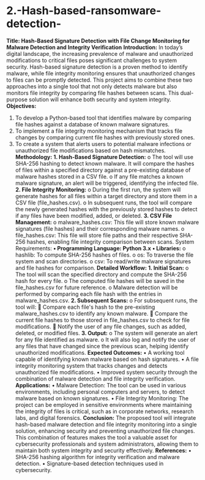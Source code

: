 # 2.-Hash-based-ransomware-detection-
**Title: Hash-Based Signature Detection with File Change Monitoring for Malware Detection and Integrity Verification**
**Introduction:**
    In today’s digital landscape, the increasing prevalence of malware and unauthorized modifications to critical files poses significant challenges to system security. Hash-based signature detection is a proven       method to identify malware, while file integrity monitoring ensures that unauthorized changes to files can be promptly detected. This project aims to combine these two approaches into a single tool that not       only detects malware but also monitors file integrity by comparing file hashes between scans. This dual-purpose solution will enhance both security and system integrity.
**Objectives:**
  1.	To develop a Python-based tool that identifies malware by comparing file hashes against a database of known malware signatures.
  2.	To implement a file integrity monitoring mechanism that tracks file changes by comparing current file hashes with previously stored ones.
  3.	To create a system that alerts users to potential malware infections or unauthorized file modifications based on hash mismatches.
**Methodology:**
  **1.	Hash-Based Signature Detection:**
      o	The tool will use SHA-256 hashing to detect known malware. It will compare the hashes of files within a specified directory against a pre-existing database of malware hashes stored in a CSV file.
      o	If any file matches a known malware signature, an alert will be triggered, identifying the infected file.
  **2.	File Integrity Monitoring:**
      o	During the first run, the system will generate hashes for all files within a target directory and store them in a CSV file (file_hashes.csv).
      o	In subsequent runs, the tool will compare the newly generated hashes with the previously stored hashes to detect if any files have been modified, added, or deleted.
  **3.	CSV File Management:**
      o	malware_hashes.csv: This file will store known malware signatures (file hashes) and their corresponding malware names.
      o	file_hashes.csv: This file will store file paths and their respective SHA-256 hashes, enabling file integrity comparison between scans.
        System Requirements:
**•	Programming Language: Python 3.x**
**•	Libraries:**
    o	hashlib: To compute SHA-256 hashes of files.
    o	os: To traverse the file system and scan directories.
    o	csv: To read/write malware signatures and file hashes for comparison.
**Detailed Workflow:**
  **1.	Initial Scan:**
      o	The tool will scan the specified directory and compute the SHA-256 hash for every file.
      o	The computed file hashes will be saved in the file_hashes.csv for future reference.
      o	Malware detection will be performed by comparing each file hash with the entries in malware_hashes.csv.
  **2.	Subsequent Scans:**
      o	For subsequent runs, the tool will:
        	Compare each file's hash to the pre-existing malware_hashes.csv to identify any known malware.
        	Compare the current file hashes to those stored in file_hashes.csv to check for file modifications.
        	Notify the user of any file changes, such as added, deleted, or modified files.
  **3.	Output:**
      o	The system will generate an alert for any file identified as malware.
      o	It will also log and notify the user of any files that have changed since the previous scan, helping identify unauthorized modifications.
**Expected Outcomes:**
    •	A working tool capable of identifying known malware based on hash signatures.
    •	A file integrity monitoring system that tracks changes and detects unauthorized file modifications.
    •	Improved system security through the combination of malware detection and file integrity verification.
**Applications:**
    •	Malware Detection: The tool can be used in various environments, including personal computers and servers, to detect malware based on known signatures.
    •	File Integrity Monitoring: The project can be employed in sensitive environments where maintaining the integrity of files is critical, such as in corporate networks, research labs, and digital forensics.
**Conclusion:**
    The proposed tool will integrate hash-based malware detection and file integrity monitoring into a single solution, enhancing security and preventing unauthorized file changes. This combination of features         makes the tool a valuable asset for cybersecurity professionals and system administrators, allowing them to maintain both system integrity and security effectively.
**References:**
    •	SHA-256 hashing algorithm for integrity verification and malware detection.
    •	Signature-based detection techniques used in cybersecurity.
